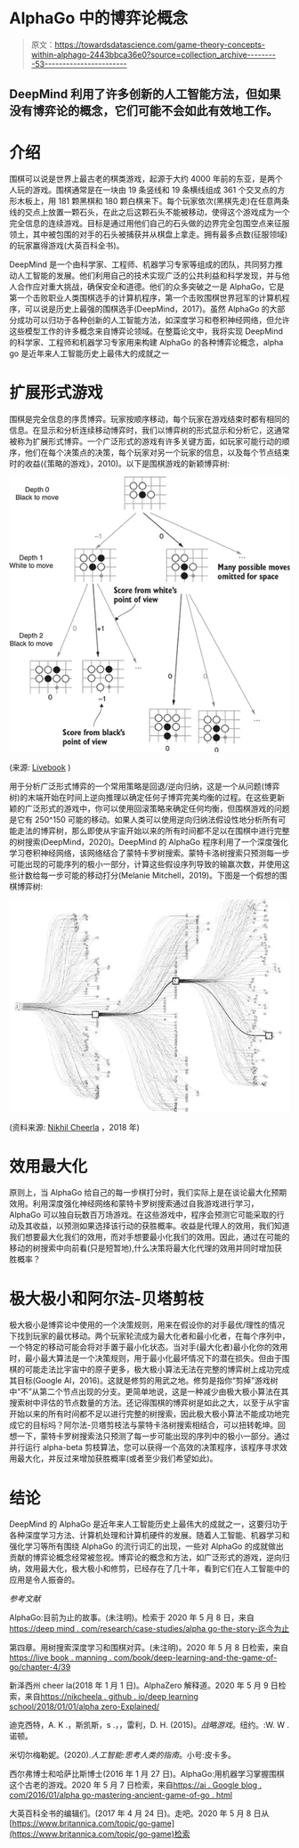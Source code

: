 # AlphaGo 中的博弈论概念

> 原文：<https://towardsdatascience.com/game-theory-concepts-within-alphago-2443bbca36e0?source=collection_archive---------53----------------------->

## DeepMind 利用了许多创新的人工智能方法，但如果没有博弈论的概念，它们可能不会如此有效地工作。

# 介绍

围棋可以说是世界上最古老的棋类游戏，起源于大约 4000 年前的东亚，是两个人玩的游戏。围棋通常是在一块由 19 条竖线和 19 条横线组成 361 个交叉点的方形木板上，用 181 颗黑棋和 180 颗白棋来下。每个玩家依次(黑棋先走)在任意两条线的交点上放置一颗石头，在此之后这颗石头不能被移动，使得这个游戏成为一个完全信息的连续游戏。目标是通过用他们自己的石头做的边界完全包围空点来征服领土，其中被包围的对手的石头被捕获并从棋盘上拿走。拥有最多点数(征服领域)的玩家赢得游戏(大英百科全书)。

DeepMind 是一个由科学家、工程师、机器学习专家等组成的团队，共同努力推动人工智能的发展。他们利用自己的技术实现广泛的公共利益和科学发现，并与他人合作应对重大挑战，确保安全和道德。他们的众多突破之一是 AlphaGo，它是第一个击败职业人类围棋选手的计算机程序，第一个击败围棋世界冠军的计算机程序，可以说是历史上最强的围棋选手(DeepMind，2017)。虽然 AlphaGo 的大部分成功可以归功于各种创新的人工智能方法，如深度学习和卷积神经网络，但允许这些模型工作的许多概念来自博弈论领域。在整篇论文中，我将实现 DeepMind 的科学家、工程师和机器学习专家用来构建 AlphaGo 的各种博弈论概念，alpha go 是近年来人工智能历史上最伟大的成就之一

# 扩展形式游戏

围棋是完全信息的序贯博弈。玩家按顺序移动，每个玩家在游戏结束时都有相同的信息。在显示和分析连续移动博弈时，我们以博弈树的形式显示和分析它，这通常被称为扩展形式博弈。一个广泛形式的游戏有许多关键方面，如玩家可能行动的顺序，他们在每个决策点的决策，每个玩家对另一个玩家的信息，以及每个节点结束时的收益(《策略的游戏》，2010)。以下是围棋游戏的新颖博弈树:

![](img/df23c2299bed37850fe3132e44d500bd.png)

(来源: [Livebook](https://livebook.manning.com/book/deep-learning-and-the-game-of-go/chapter-4/1) )

用于分析广泛形式博弈的一个常用策略是回退/逆向归纳，这是一个从问题(博弈树)的末端开始在时间上逆向推理以确定任何子博弈完美均衡的过程。在这些更新颖的广泛形式的游戏中，你可以使用回滚策略来确定任何均衡，但围棋游戏的问题是它有 250^150 可能的移动。如果人类可以使用逆向归纳法假设性地分析所有可能走法的博弈树，那么即使从宇宙开始以来的所有时间都不足以在围棋中进行完整的树搜索(DeepMind，2020)。DeepMind 的 AlphaGo 程序利用了一个深度强化学习卷积神经网络，该网络结合了蒙特卡罗树搜索。蒙特卡洛树搜索只预测每一步可能出现的可能序列的极小一部分，计算这些假设序列导致的输赢次数，并使用这些计数给每一步可能的移动打分(Melanie Mitchell，2019)。下图是一个假想的围棋博弈树:

![](img/2e95a56cc5e1991645d39059830f656c.png)

(资料来源: [Nikhil Cheerla](https://nikcheerla.github.io/deeplearningschool/2018/01/01/AlphaZero-Explained/) ，2018 年)

# **效用最大化**

原则上，当 AlphaGo 给自己的每一步棋打分时，我们实际上是在谈论最大化预期效用。利用深度强化神经网络和蒙特卡罗树搜索通过自我游戏进行学习，AlphaGo 可以独自玩数百万场游戏。在这些游戏中，程序会预测它可能采取的行动及其收益，以预测如果选择该行动的获胜概率。收益是代理人的效用，我们知道我们想要最大化我们的效用，而对手想要最小化我们的效用。因此，通过在可能的移动的树搜索中向前看(只是短暂地),什么决策将最大化代理的效用并同时增加获胜概率？

# **极大极小和阿尔法-贝塔剪枝**

极大极小是博弈论中使用的一个决策规则，用来在假设你的对手最优/理性的情况下找到玩家的最优移动。两个玩家轮流成为最大化者和最小化者，在每个序列中，一个特定的移动可能会将对手置于最小化状态。当对手(最大化者)最小化你的效用时，最小最大算法是一个决策规则，用于最小化最坏情况下的潜在损失。但由于围棋的可能走法比宇宙中的原子更多，极大极小算法无法在完整的博弈树上成功完成其目标(Google AI，2016)。这就是修剪的用武之地。修剪是指你“剪掉”游戏树中“不”从第二个节点出现的分支。更简单地说，这是一种减少由极大极小算法在其搜索树中评估的节点数量的方法。还记得围棋的博弈树是如此之大，以至于从宇宙开始以来的所有时间都不足以进行完整的树搜索，因此极大极小算法不能成功地完成它的目标吗？阿尔法-贝塔剪枝法与蒙特卡洛树搜索相结合，可以扭转乾坤。回想一下，蒙特卡罗树搜索法只预测了每一步可能出现的序列中的极小一部分。通过并行运行 alpha-beta 剪枝算法，您可以获得一个高效的决策程序，该程序寻求效用最大化，并反过来增加获胜概率(或者至少我们希望如此)。

# **结论**

DeepMind 的 AlphaGo 是近年来人工智能历史上最伟大的成就之一，这要归功于各种深度学习方法、计算机处理和计算机硬件的发展。随着人工智能、机器学习和强化学习等所有围绕 AlphaGo 的流行词汇的出现，一些对 AlphaGo 的成就做出贡献的博弈论概念经常被忽视。博弈论的概念和方法，如广泛形式的游戏，逆向归纳，效用最大化，极大极小和修剪，已经存在了几十年，看到它们在人工智能中的应用是令人振奋的。

*参考文献*

AlphaGo:目前为止的故事。(未注明)。检索于 2020 年 5 月 8 日，来自[https://deep mind . com/research/case-studies/alpha go-the-story-迄今为止](https://deepmind.com/research/case-studies/alphago-the-story-so-far)

第四章。用树搜索深度学习和围棋对弈。(未注明)。2020 年 5 月 8 日检索，来自[https://live book . manning . com/book/deep-learning-and-the-game-of-go/chapter-4/39](https://livebook.manning.com/book/deep-learning-and-the-game-of-go/chapter-4/39)

新泽西州 cheer la(2018 年 1 月 1 日)。AlphaZero 解释道。2020 年 5 月 9 日检索，来自[https://nikcheela . github . io/deep learning school/2018/01/01/alpha zero-Explained/](https://nikcheerla.github.io/deeplearningschool/2018/01/01/AlphaZero-Explained/)

迪克西特，A. K .，斯凯斯，s .，，雷利，D. H. (2015)。*战略游戏*。纽约。:W. W .诺顿。

米切尔梅勒妮。(2020).*人工智能:思考人类的指南*。小号:皮卡多。

西尔弗博士和哈萨比斯博士(2016 年 1 月 27 日)。AlphaGo:用机器学习掌握围棋这个古老的游戏。2020 年 5 月 7 日检索，来自[https://ai . Google blog . com/2016/01/alpha go-mastering-ancient-game-of-go . html](https://ai.googleblog.com/2016/01/alphago-mastering-ancient-game-of-go.html)

大英百科全书的编辑们。(2017 年 4 月 24 日)。走吧。2020 年 5 月 8 日从[https://www.britannica.com/topic/go-game](https://www.britannica.com/topic/go-game)检索